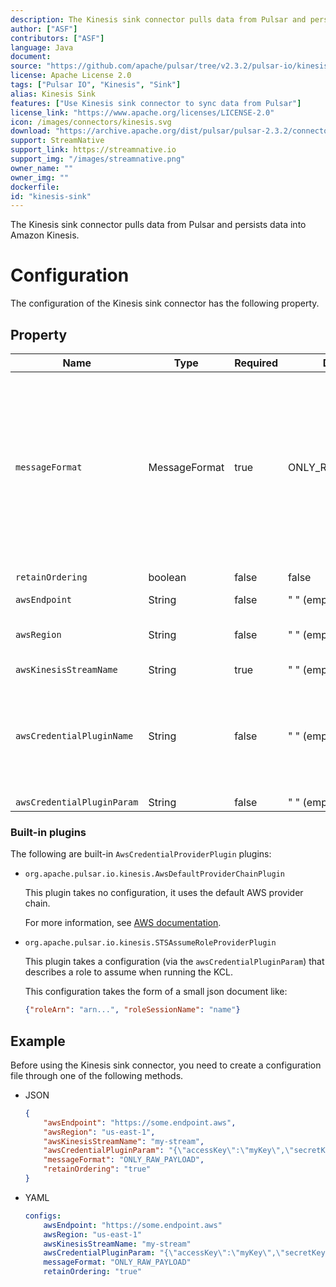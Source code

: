 ```yaml
---
description: The Kinesis sink connector pulls data from Pulsar and persists data into Amazon Kinesis.
author: ["ASF"]
contributors: ["ASF"]
language: Java
document:
source: "https://github.com/apache/pulsar/tree/v2.3.2/pulsar-io/kinesis"
license: Apache License 2.0
tags: ["Pulsar IO", "Kinesis", "Sink"]
alias: Kinesis Sink
features: ["Use Kinesis sink connector to sync data from Pulsar"]
license_link: "https://www.apache.org/licenses/LICENSE-2.0"
icon: /images/connectors/kinesis.svg
download: "https://archive.apache.org/dist/pulsar/pulsar-2.3.2/connectors/pulsar-io-kinesis-2.3.2.nar"
support: StreamNative
support_link: https://streamnative.io
support_img: "/images/streamnative.png"
owner_name: ""
owner_img: ""
dockerfile: 
id: "kinesis-sink"
---
```


The Kinesis sink connector pulls data from Pulsar and persists data into Amazon Kinesis.

# Configuration

The configuration of the Kinesis sink connector has the following property.

## Property

| Name | Type|Required | Default | Description
|------|----------|----------|---------|-------------|
`messageFormat`|MessageFormat|true|ONLY_RAW_PAYLOAD|Message format in which Kinesis sink converts Pulsar messages and publishes to Kinesis streams.<br/><br/>Below are the available options:<br/><br/><li>`ONLY_RAW_PAYLOAD`: Kinesis sink directly publishes Pulsar message payload as a message into the configured Kinesis stream. <br/><br/><li>`FULL_MESSAGE_IN_JSON`: Kinesis sink creates a JSON payload with Pulsar message payload, properties and encryptionCtx, and publishes JSON payload into the configured Kinesis stream.<br/><br/><li>`FULL_MESSAGE_IN_FB`: Kinesis sink creates a flatbuffer serialized payload with Pulsar message payload, properties and encryptionCtx, and publishes flatbuffer payload into the configured Kinesis stream.
`retainOrdering`|boolean|false|false|Whether Pulsar connectors to retain ordering when moving messages from Pulsar to Kinesis or not.
`awsEndpoint`|String|false|" " (empty string)|The Kinesis end-point URL, which can be found at [here](https://docs.aws.amazon.com/general/latest/gr/rande.html).
`awsRegion`|String|false|" " (empty string)|The AWS region. <br/><br/>**Example**<br/> us-west-1, us-west-2
`awsKinesisStreamName`|String|true|" " (empty string)|The Kinesis stream name.
`awsCredentialPluginName`|String|false|" " (empty string)|The fully-qualified class name of implementation of {@inject: github:`AwsCredentialProviderPlugin`:/pulsar-io/kinesis/src/main/java/org/apache/pulsar/io/kinesis/AwsCredentialProviderPlugin.java}. <br/><br/>It is a factory class which creates an AWSCredentialsProvider that is used by Kinesis sink. <br/><br/>If it is empty, the Kinesis sink creates a default AWSCredentialsProvider which accepts json-map of credentials in `awsCredentialPluginParam`.
`awsCredentialPluginParam`|String |false|" " (empty string)|The JSON parameter to initialize `awsCredentialsProviderPlugin`.

### Built-in plugins

The following are built-in `AwsCredentialProviderPlugin` plugins:

* `org.apache.pulsar.io.kinesis.AwsDefaultProviderChainPlugin`
  
    This plugin takes no configuration, it uses the default AWS provider chain. 
    
    For more information, see [AWS documentation](https://docs.aws.amazon.com/sdk-for-java/v1/developer-guide/credentials.html#credentials-default).

* `org.apache.pulsar.io.kinesis.STSAssumeRoleProviderPlugin`
  
    This plugin takes a configuration (via the `awsCredentialPluginParam`) that describes a role to assume when running the KCL.

    This configuration takes the form of a small json document like:

    ```json
    {"roleArn": "arn...", "roleSessionName": "name"}
    ```

## Example

Before using the Kinesis sink connector, you need to create a configuration file through one of the following methods.

* JSON

    ```json
    {
        "awsEndpoint": "https://some.endpoint.aws",
        "awsRegion": "us-east-1",
        "awsKinesisStreamName": "my-stream",
        "awsCredentialPluginParam": "{\"accessKey\":\"myKey\",\"secretKey\":\"my-Secret\"}",
        "messageFormat": "ONLY_RAW_PAYLOAD",
        "retainOrdering": "true"
    }
    ```

* YAML

    ```yaml
    configs:
        awsEndpoint: "https://some.endpoint.aws"
        awsRegion: "us-east-1"
        awsKinesisStreamName: "my-stream"
        awsCredentialPluginParam: "{\"accessKey\":\"myKey\",\"secretKey\":\"my-Secret\"}"
        messageFormat: "ONLY_RAW_PAYLOAD"
        retainOrdering: "true"
    ```
